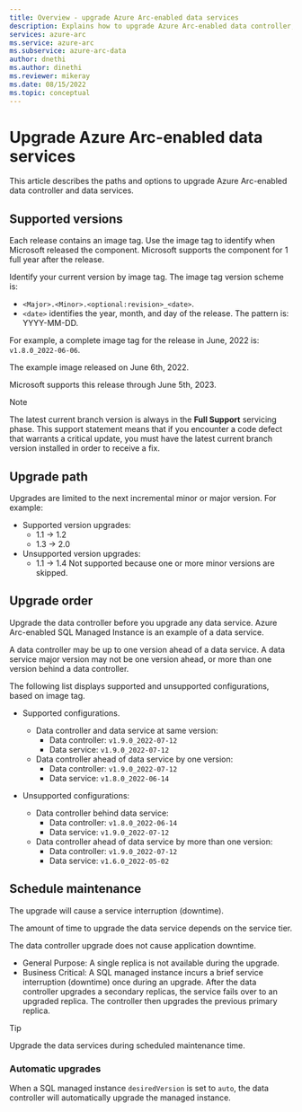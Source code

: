 ```yaml
---
title: Overview - upgrade Azure Arc-enabled data services
description: Explains how to upgrade Azure Arc-enabled data controller, and other data services.
services: azure-arc
ms.service: azure-arc
ms.subservice: azure-arc-data
author: dnethi
ms.author: dinethi
ms.reviewer: mikeray
ms.date: 08/15/2022
ms.topic: conceptual
---
```


# Upgrade Azure Arc-enabled data services

This article describes the paths and options to upgrade Azure Arc-enabled data controller and data services.

## Supported versions

Each release contains an image tag. Use the image tag to identify when Microsoft released the component. Microsoft supports the component for 1 full year after the release. 

Identify your current version by image tag. The image tag version scheme is:
- `<Major>.<Minor>.<optional:revision>_<date>`.
- `<date>` identifies the year, month, and day of the release. The pattern is: YYYY-MM-DD. 

For example, a complete image tag for the release in June, 2022 is: `v1.8.0_2022-06-06`.

The example image released on June 6th, 2022. 

Microsoft supports this release through June 5th, 2023.

> [!NOTE]
> The latest current branch version is always in the **Full Support** servicing phase. This support statement means that if you encounter a code defect that warrants a critical update, you must have the latest current branch version installed in order to receive a fix.

## Upgrade path

Upgrades are limited to the next incremental minor or major version. For example:

- Supported version upgrades:
    - 1.1 -> 1.2
    - 1.3 -> 2.0
- Unsupported version upgrades:
    - 1.1 -> 1.4 Not supported because one or more minor versions are skipped.

## Upgrade order

Upgrade the data controller before you upgrade any data service. Azure Arc-enabled SQL Managed Instance is an example of a data service.

A data controller may be up to one version ahead of a data service. A data service major version may not be one version ahead, or more than one version behind a data controller. 

The following list displays supported and unsupported configurations, based on image tag.

- Supported configurations.
   - Data controller and data service at same version:
      - Data controller: `v1.9.0_2022-07-12`
      - Data service: `v1.9.0_2022-07-12`
   - Data controller ahead of data service by one version:
      - Data controller: `v1.9.0_2022-07-12`
      - Data service: `v1.8.0_2022-06-14`

- Unsupported configurations:
   - Data controller behind data service:
      - Data controller: `v1.8.0_2022-06-14`
      - Data service: `v1.9.0_2022-07-12`
   - Data controller ahead of data service by more than one version:
      - Data controller: `v1.9.0_2022-07-12`
      - Data service: `v1.6.0_2022-05-02`

## Schedule maintenance

The upgrade will cause a service interruption (downtime).

The amount of time to upgrade the data service depends on the service tier.

The data controller upgrade does not cause application downtime. 

- General Purpose: A single replica is not available during the upgrade.
- Business Critical: A SQL managed instance incurs a brief service interruption (downtime) once during an upgrade. After the data controller upgrades a secondary replicas, the service fails over to an upgraded replica. The controller then upgrades the previous primary replica.

> [!TIP]
> Upgrade the data services during scheduled maintenance time. 

### Automatic upgrades

When a SQL managed instance `desiredVersion` is set to `auto`, the data controller will automatically upgrade the managed instance. 
